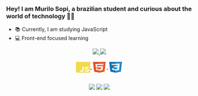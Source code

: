 ### Hey! I am Murilo Sopi, a brazilian student and curious about the world of technology 👋🤖

- 📚 Currently, I am studying JavaScript
- 💻 Front-end focused learning

<div align="center">
  <a href="https://github.com/murilosopi">
  <img height="180em" src="https://github-readme-stats.vercel.app/api?username=murilosopi&show_icons=false&theme=react&include_all_commits=true&count_private=true&"/>
  <img height="180em" src="https://github-readme-stats.vercel.app/api/top-langs/?username=murilosopi&layout=compact&langs_count=7&theme=react"/>
</div>
  
<div style="display: inline_block" align="center"><br>
  <img align="center" alt="JavaScript-icon" height="30" width="40" src="https://raw.githubusercontent.com/devicons/devicon/master/icons/javascript/javascript-plain.svg">
  <img align="center" alt="HTML-icon" height="30" width="40" src="https://raw.githubusercontent.com/devicons/devicon/master/icons/html5/html5-original.svg">
  <img align="center" alt="CSS-icon" height="30" width="40" src="https://raw.githubusercontent.com/devicons/devicon/master/icons/css3/css3-original.svg">
</div>
  
  ##
  
<div align="center">
  <a href="https://instagram.com/murilosopi" target="_blank"><img src="https://img.shields.io/badge/Instagram-E4405F?style=for-the-badge&logo=instagram&logoColor=white"></a>   
  <a href="https://www.linkedin.com/in/murilo-sopi-685127221" target="_blank"><img src="https://img.shields.io/badge/LinkedIn-0077B5?style=for-the-badge&logo=linkedin&logoColor=white"></a>
  <a href="mailto:dev.murilosopi@gmail.com" target="_blank"><img src="https://img.shields.io/badge/Gmail-D14836?style=for-the-badge&logo=gmail&logoColor=white"></a>   
</div>
